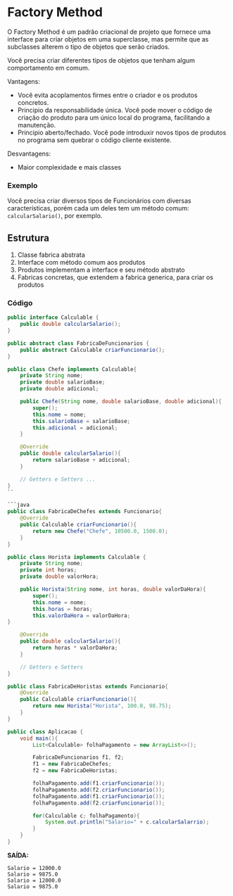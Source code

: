 # Factory Method
O Factory Method é um padrão criacional de projeto que fornece uma interface para criar objetos em uma superclasse, mas permite que as subclasses alterem o tipo de objetos que serão criados.

Você precisa criar diferentes tipos de objetos que tenham algum comportamento em comum.

Vantagens:
- Você evita acoplamentos firmes entre o criador e os produtos concretos.
- Principio da responsabilidade única. Você pode mover o código de criação do produto para um único local do programa, facilitando a manutenção.
- Principio aberto/fechado. Você pode introduxir novos tipos de produtos no programa sem quebrar o código cliente existente.

Desvantagens:
- Maior complexidade e mais classes

### Exemplo
Você precisa criar diversos tipos de Funcionários com diversas características, porém cada um deles tem um método comum: `calcularSalario()`, por exemplo.

## Estrutura
1. Classe fabrica abstrata
2. Interface com método comum aos produtos
3. Produtos implementam a interface e seu método abstrato
4. Fabricas concretas, que extendem a fabrica generica, para criar os produtos

### Código
```java
public interface Calculable {
    public double calcularSalario();
}
```

```java
public abstract class FabricaDeFuncionarios {
    public abstract Calculable criarFuncionario();
}
```

```java
public class Chefe implements Calculable{
    private String nome;
    private double salarioBase;
    private double adicional;

    public Chefe(String nome, double salarioBase, double adicional){
        super();
        this.nome = nome;
        this.salarioBase = salarioBase;
        this.adicional = adicional;
    }

    @Override
    public double calcularSalario(){
        return salarioBase + adicional;
    }

    // Getters e Setters ...
}
`` 

```java
public class FabricaDeChefes extends Funcionario{
    @Override
    public Calculable criarFuncionario(){
        return new Chefe("Chefe", 10500.0, 1500.0);
    }
}
```

```java
public class Horista implements Calculable {
    private String nome;
    private int horas;
    private double valorHora;

    public Horista(String nome, int horas, double valorDaHora){
        super();
        this.nome = nome;
        this.horas = horas;
        this.valorDaHora = valorDaHora;
} 

    @Override
    public double calcularSalario(){
        return horas * valorDaHora;
    }

    // Getters e Setters
}
```

```java
public class FabricaDeHoristas extends Funcionario{
    @Override
    public Calculable criarFuncionario(){
        return new Horista("Horista", 100.0, 98.75);
    }
}
```

```java
public class Aplicacao {
    void main(){
        List<Calculable> folhaPagamento = new ArrayList<>();

        FabricaDeFuncionarios f1, f2;
        f1 = new FabricaDeChefes;
        f2 = new FabricaDeHoristas;

        folhaPagamento.add(f1.criarFuncionario());
        folhaPagamento.add(f2.criarFuncionario());
        folhaPagamento.add(f1.criarFuncionario());
        folhaPagamento.add(f2.criarFuncionario());

        for(Calculable c; folhaPagamento){
            System.out.println("Salario=" + c.calcularSalarrio);
        }
    }
}
```

**SAÍDA:**
```
Salario = 12000.0
Salario = 9875.0
Salario = 12000.0
Salario = 9875.0
```